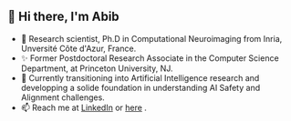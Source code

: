 ## 👋 Hi there, I'm Abib

<!--
**abibalimi/abibalimi** is a ✨ _special_ ✨ repository because its `README.md` (this file) appears on your GitHub profile.

Here are some ideas to get you started:
-->
- :mage: Research scientist, Ph.D in Computational Neuroimaging from Inria, Unversité Côte d'Azur, France.
- ✨ Former Postdoctoral Research Associate in the Computer Science Department, at Princeton University, NJ.
- 🌱 Currently transitioning into Artificial Intelligence research and developping a solide foundation in understanding AI Safety and Alignment challenges.
- 📫 Reach me at [LinkedIn](https://www.linkedin.com/in/abib-olushola-alimi/) or [here](https://abibalimi.github.io) .

<!-- 
- 🔭 I’m currently working on 
- 🌱 I’m currently learning ...
- 👯 I’m looking to collaborate on ...
- 🤔 I’m looking for help with ...
- 💬 Ask me about ...
- 📫 How to reach me: ...
- 😄 Pronouns: ...
- ⚡ Fun fact: ...
-->
